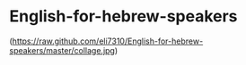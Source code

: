 # English-for-hebrew-speakers
(https://raw.github.com/eli7310/English-for-hebrew-speakers/master/collage.jpg)




